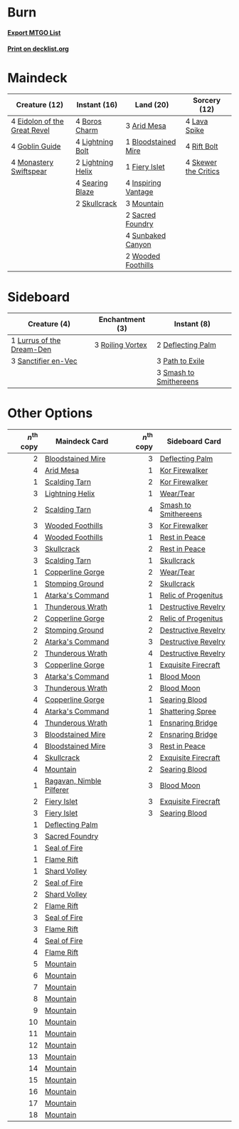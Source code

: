 # Burn

#### [Export MTGO List](../collection/Burn/Burn.txt)
#### [Print on decklist.org](http://decklist.org/?deckmain=3%09Arid%20Mesa%0A1%09Bloodstained%20Mire%0A4%09Boros%20Charm%0A4%09Eidolon%20of%20the%20Great%20Revel%0A1%09Fiery%20Islet%0A4%09Goblin%20Guide%0A4%09Inspiring%20Vantage%0A4%09Lava%20Spike%0A4%09Lightning%20Bolt%0A2%09Lightning%20Helix%0A4%09Monastery%20Swiftspear%0A3%09Mountain%0A4%09Rift%20Bolt%0A2%09Sacred%20Foundry%0A4%09Searing%20Blaze%0A4%09Skewer%20the%20Critics%0A2%09Skullcrack%0A4%09Sunbaked%20Canyon%0A2%09Wooded%20Foothills&deckside=2%09Deflecting%20Palm%0A1%09Lurrus%20of%20the%20Dream-Den%0A3%09Path%20to%20Exile%0A3%09Roiling%20Vortex%0A3%09Sanctifier%20en-Vec%0A3%09Smash%20to%20Smithereens)
# Maindeck

|                                             Creature (12)                                             |                                        Instant (16)                                        |                                          Land (20)                                           |                                         Sorcery (12)                                          |
|-------------------------------------------------------------------------------------------------------|--------------------------------------------------------------------------------------------|----------------------------------------------------------------------------------------------|-----------------------------------------------------------------------------------------------|
|4 [Eidolon of the Great Revel](http://gatherer.wizards.com/Pages/Card/Details.aspx?multiverseid=442117)|4 [Boros Charm](http://gatherer.wizards.com/Pages/Card/Details.aspx?multiverseid=442188)    |3 [Arid Mesa](http://gatherer.wizards.com/Pages/Card/Details.aspx?multiverseid=405092)        |4 [Lava Spike](http://gatherer.wizards.com/Pages/Card/Details.aspx?multiverseid=79084)         |
|4 [Goblin Guide](http://gatherer.wizards.com/Pages/Card/Details.aspx?multiverseid=425921)              |4 [Lightning Bolt](http://gatherer.wizards.com/Pages/Card/Details.aspx?multiverseid=806)    |1 [Bloodstained Mire](http://gatherer.wizards.com/Pages/Card/Details.aspx?multiverseid=405094)|4 [Rift Bolt](http://gatherer.wizards.com/Pages/Card/Details.aspx?multiverseid=426589)         |
|4 [Monastery Swiftspear](http://gatherer.wizards.com/Pages/Card/Details.aspx?multiverseid=438706)      |2 [Lightning Helix](http://gatherer.wizards.com/Pages/Card/Details.aspx?multiverseid=249386)|1 [Fiery Islet](http://gatherer.wizards.com/Pages/Card/Details.aspx?multiverseid=464187)      |4 [Skewer the Critics](http://gatherer.wizards.com/Pages/Card/Details.aspx?multiverseid=457259)|
|                                                                                                       |4 [Searing Blaze](http://gatherer.wizards.com/Pages/Card/Details.aspx?multiverseid=270873)  |4 [Inspiring Vantage](http://gatherer.wizards.com/Pages/Card/Details.aspx?multiverseid=417819)|                                                                                               |
|                                                                                                       |2 [Skullcrack](http://gatherer.wizards.com/Pages/Card/Details.aspx?multiverseid=366238)     |3 [Mountain](http://gatherer.wizards.com/Pages/Card/Details.aspx?multiverseid=439859)         |                                                                                               |
|                                                                                                       |                                                                                            |2 [Sacred Foundry](http://gatherer.wizards.com/Pages/Card/Details.aspx?multiverseid=405106)   |                                                                                               |
|                                                                                                       |                                                                                            |4 [Sunbaked Canyon](http://gatherer.wizards.com/Pages/Card/Details.aspx?multiverseid=464196)  |                                                                                               |
|                                                                                                       |                                                                                            |2 [Wooded Foothills](http://gatherer.wizards.com/Pages/Card/Details.aspx?multiverseid=405116) |                                                                                               |


# Sideboard

|                                            Creature (4)                                            |                                      Enchantment (3)                                      |                                           Instant (8)                                           |
|----------------------------------------------------------------------------------------------------|-------------------------------------------------------------------------------------------|-------------------------------------------------------------------------------------------------|
|1 [Lurrus of the Dream-Den](http://gatherer.wizards.com/Pages/Card/Details.aspx?multiverseid=479746)|3 [Roiling Vortex](http://gatherer.wizards.com/Pages/Card/Details.aspx?multiverseid=491797)|2 [Deflecting Palm](http://gatherer.wizards.com/Pages/Card/Details.aspx?multiverseid=386516)     |
|3 [Sanctifier en-Vec](http://gatherer.wizards.com/Pages/Card/Details.aspx?multiverseid=522103)      |                                                                                           |3 [Path to Exile](http://gatherer.wizards.com/Pages/Card/Details.aspx?multiverseid=220511)       |
|                                                                                                    |                                                                                           |3 [Smash to Smithereens](http://gatherer.wizards.com/Pages/Card/Details.aspx?multiverseid=397795)|


# Other Options

|*n*<sup>th</sup> copy|                                           Maindeck Card                                           |*n*<sup>th</sup> copy|                                        Sideboard Card                                         |
|--------------------:|---------------------------------------------------------------------------------------------------|--------------------:|-----------------------------------------------------------------------------------------------|
|                    2|[Bloodstained Mire](http://gatherer.wizards.com/Pages/Card/Details.aspx?multiverseid=405094)       |                    3|[Deflecting Palm](http://gatherer.wizards.com/Pages/Card/Details.aspx?multiverseid=386516)     |
|                    4|[Arid Mesa](http://gatherer.wizards.com/Pages/Card/Details.aspx?multiverseid=405092)               |                    1|[Kor Firewalker](http://gatherer.wizards.com/Pages/Card/Details.aspx?multiverseid=442010)      |
|                    1|[Scalding Tarn](http://gatherer.wizards.com/Pages/Card/Details.aspx?multiverseid=405107)           |                    2|[Kor Firewalker](http://gatherer.wizards.com/Pages/Card/Details.aspx?multiverseid=442010)      |
|                    3|[Lightning Helix](http://gatherer.wizards.com/Pages/Card/Details.aspx?multiverseid=249386)         |                    1|[Wear/Tear](http://gatherer.wizards.com/Pages/Card/Details.aspx?multiverseid=368950)           |
|                    2|[Scalding Tarn](http://gatherer.wizards.com/Pages/Card/Details.aspx?multiverseid=405107)           |                    4|[Smash to Smithereens](http://gatherer.wizards.com/Pages/Card/Details.aspx?multiverseid=397795)|
|                    3|[Wooded Foothills](http://gatherer.wizards.com/Pages/Card/Details.aspx?multiverseid=405116)        |                    3|[Kor Firewalker](http://gatherer.wizards.com/Pages/Card/Details.aspx?multiverseid=442010)      |
|                    4|[Wooded Foothills](http://gatherer.wizards.com/Pages/Card/Details.aspx?multiverseid=405116)        |                    1|[Rest in Peace](http://gatherer.wizards.com/Pages/Card/Details.aspx?multiverseid=442021)       |
|                    3|[Skullcrack](http://gatherer.wizards.com/Pages/Card/Details.aspx?multiverseid=366238)              |                    2|[Rest in Peace](http://gatherer.wizards.com/Pages/Card/Details.aspx?multiverseid=442021)       |
|                    3|[Scalding Tarn](http://gatherer.wizards.com/Pages/Card/Details.aspx?multiverseid=405107)           |                    1|[Skullcrack](http://gatherer.wizards.com/Pages/Card/Details.aspx?multiverseid=366238)          |
|                    1|[Copperline Gorge](http://gatherer.wizards.com/Pages/Card/Details.aspx?multiverseid=209408)        |                    2|[Wear/Tear](http://gatherer.wizards.com/Pages/Card/Details.aspx?multiverseid=368950)           |
|                    1|[Stomping Ground](http://gatherer.wizards.com/Pages/Card/Details.aspx?multiverseid=405110)         |                    2|[Skullcrack](http://gatherer.wizards.com/Pages/Card/Details.aspx?multiverseid=366238)          |
|                    1|[Atarka's Command](http://gatherer.wizards.com/Pages/Card/Details.aspx?multiverseid=394502)        |                    1|[Relic of Progenitus](http://gatherer.wizards.com/Pages/Card/Details.aspx?multiverseid=174824) |
|                    1|[Thunderous Wrath](http://gatherer.wizards.com/Pages/Card/Details.aspx?multiverseid=239985)        |                    1|[Destructive Revelry](http://gatherer.wizards.com/Pages/Card/Details.aspx?multiverseid=373351) |
|                    2|[Copperline Gorge](http://gatherer.wizards.com/Pages/Card/Details.aspx?multiverseid=209408)        |                    2|[Relic of Progenitus](http://gatherer.wizards.com/Pages/Card/Details.aspx?multiverseid=174824) |
|                    2|[Stomping Ground](http://gatherer.wizards.com/Pages/Card/Details.aspx?multiverseid=405110)         |                    2|[Destructive Revelry](http://gatherer.wizards.com/Pages/Card/Details.aspx?multiverseid=373351) |
|                    2|[Atarka's Command](http://gatherer.wizards.com/Pages/Card/Details.aspx?multiverseid=394502)        |                    3|[Destructive Revelry](http://gatherer.wizards.com/Pages/Card/Details.aspx?multiverseid=373351) |
|                    2|[Thunderous Wrath](http://gatherer.wizards.com/Pages/Card/Details.aspx?multiverseid=239985)        |                    4|[Destructive Revelry](http://gatherer.wizards.com/Pages/Card/Details.aspx?multiverseid=373351) |
|                    3|[Copperline Gorge](http://gatherer.wizards.com/Pages/Card/Details.aspx?multiverseid=209408)        |                    1|[Exquisite Firecraft](http://gatherer.wizards.com/Pages/Card/Details.aspx?multiverseid=398513) |
|                    3|[Atarka's Command](http://gatherer.wizards.com/Pages/Card/Details.aspx?multiverseid=394502)        |                    1|[Blood Moon](http://gatherer.wizards.com/Pages/Card/Details.aspx?multiverseid=45386)           |
|                    3|[Thunderous Wrath](http://gatherer.wizards.com/Pages/Card/Details.aspx?multiverseid=239985)        |                    2|[Blood Moon](http://gatherer.wizards.com/Pages/Card/Details.aspx?multiverseid=45386)           |
|                    4|[Copperline Gorge](http://gatherer.wizards.com/Pages/Card/Details.aspx?multiverseid=209408)        |                    1|[Searing Blood](http://gatherer.wizards.com/Pages/Card/Details.aspx?multiverseid=378483)       |
|                    4|[Atarka's Command](http://gatherer.wizards.com/Pages/Card/Details.aspx?multiverseid=394502)        |                    1|[Shattering Spree](http://gatherer.wizards.com/Pages/Card/Details.aspx?multiverseid=456224)    |
|                    4|[Thunderous Wrath](http://gatherer.wizards.com/Pages/Card/Details.aspx?multiverseid=239985)        |                    1|[Ensnaring Bridge](http://gatherer.wizards.com/Pages/Card/Details.aspx?multiverseid=15866)     |
|                    3|[Bloodstained Mire](http://gatherer.wizards.com/Pages/Card/Details.aspx?multiverseid=405094)       |                    2|[Ensnaring Bridge](http://gatherer.wizards.com/Pages/Card/Details.aspx?multiverseid=15866)     |
|                    4|[Bloodstained Mire](http://gatherer.wizards.com/Pages/Card/Details.aspx?multiverseid=405094)       |                    3|[Rest in Peace](http://gatherer.wizards.com/Pages/Card/Details.aspx?multiverseid=442021)       |
|                    4|[Skullcrack](http://gatherer.wizards.com/Pages/Card/Details.aspx?multiverseid=366238)              |                    2|[Exquisite Firecraft](http://gatherer.wizards.com/Pages/Card/Details.aspx?multiverseid=398513) |
|                    4|[Mountain](http://gatherer.wizards.com/Pages/Card/Details.aspx?multiverseid=439859)                |                    2|[Searing Blood](http://gatherer.wizards.com/Pages/Card/Details.aspx?multiverseid=378483)       |
|                    1|[Ragavan, Nimble Pilferer](http://gatherer.wizards.com/Pages/Card/Details.aspx?multiverseid=522214)|                    3|[Blood Moon](http://gatherer.wizards.com/Pages/Card/Details.aspx?multiverseid=45386)           |
|                    2|[Fiery Islet](http://gatherer.wizards.com/Pages/Card/Details.aspx?multiverseid=464187)             |                    3|[Exquisite Firecraft](http://gatherer.wizards.com/Pages/Card/Details.aspx?multiverseid=398513) |
|                    3|[Fiery Islet](http://gatherer.wizards.com/Pages/Card/Details.aspx?multiverseid=464187)             |                    3|[Searing Blood](http://gatherer.wizards.com/Pages/Card/Details.aspx?multiverseid=378483)       |
|                    1|[Deflecting Palm](http://gatherer.wizards.com/Pages/Card/Details.aspx?multiverseid=386516)         |                     |                                                                                               |
|                    3|[Sacred Foundry](http://gatherer.wizards.com/Pages/Card/Details.aspx?multiverseid=405106)          |                     |                                                                                               |
|                    1|[Seal of Fire](http://gatherer.wizards.com/Pages/Card/Details.aspx?multiverseid=185817)            |                     |                                                                                               |
|                    1|[Flame Rift](http://gatherer.wizards.com/Pages/Card/Details.aspx?multiverseid=22290)               |                     |                                                                                               |
|                    1|[Shard Volley](http://gatherer.wizards.com/Pages/Card/Details.aspx?multiverseid=152837)            |                     |                                                                                               |
|                    2|[Seal of Fire](http://gatherer.wizards.com/Pages/Card/Details.aspx?multiverseid=185817)            |                     |                                                                                               |
|                    2|[Shard Volley](http://gatherer.wizards.com/Pages/Card/Details.aspx?multiverseid=152837)            |                     |                                                                                               |
|                    2|[Flame Rift](http://gatherer.wizards.com/Pages/Card/Details.aspx?multiverseid=22290)               |                     |                                                                                               |
|                    3|[Seal of Fire](http://gatherer.wizards.com/Pages/Card/Details.aspx?multiverseid=185817)            |                     |                                                                                               |
|                    3|[Flame Rift](http://gatherer.wizards.com/Pages/Card/Details.aspx?multiverseid=22290)               |                     |                                                                                               |
|                    4|[Seal of Fire](http://gatherer.wizards.com/Pages/Card/Details.aspx?multiverseid=185817)            |                     |                                                                                               |
|                    4|[Flame Rift](http://gatherer.wizards.com/Pages/Card/Details.aspx?multiverseid=22290)               |                     |                                                                                               |
|                    5|[Mountain](http://gatherer.wizards.com/Pages/Card/Details.aspx?multiverseid=439859)                |                     |                                                                                               |
|                    6|[Mountain](http://gatherer.wizards.com/Pages/Card/Details.aspx?multiverseid=439859)                |                     |                                                                                               |
|                    7|[Mountain](http://gatherer.wizards.com/Pages/Card/Details.aspx?multiverseid=439859)                |                     |                                                                                               |
|                    8|[Mountain](http://gatherer.wizards.com/Pages/Card/Details.aspx?multiverseid=439859)                |                     |                                                                                               |
|                    9|[Mountain](http://gatherer.wizards.com/Pages/Card/Details.aspx?multiverseid=439859)                |                     |                                                                                               |
|                   10|[Mountain](http://gatherer.wizards.com/Pages/Card/Details.aspx?multiverseid=439859)                |                     |                                                                                               |
|                   11|[Mountain](http://gatherer.wizards.com/Pages/Card/Details.aspx?multiverseid=439859)                |                     |                                                                                               |
|                   12|[Mountain](http://gatherer.wizards.com/Pages/Card/Details.aspx?multiverseid=439859)                |                     |                                                                                               |
|                   13|[Mountain](http://gatherer.wizards.com/Pages/Card/Details.aspx?multiverseid=439859)                |                     |                                                                                               |
|                   14|[Mountain](http://gatherer.wizards.com/Pages/Card/Details.aspx?multiverseid=439859)                |                     |                                                                                               |
|                   15|[Mountain](http://gatherer.wizards.com/Pages/Card/Details.aspx?multiverseid=439859)                |                     |                                                                                               |
|                   16|[Mountain](http://gatherer.wizards.com/Pages/Card/Details.aspx?multiverseid=439859)                |                     |                                                                                               |
|                   17|[Mountain](http://gatherer.wizards.com/Pages/Card/Details.aspx?multiverseid=439859)                |                     |                                                                                               |
|                   18|[Mountain](http://gatherer.wizards.com/Pages/Card/Details.aspx?multiverseid=439859)                |                     |                                                                                               |

